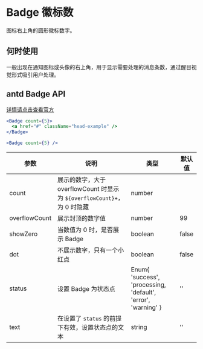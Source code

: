 # Badge 徽标数


图标右上角的圆形徽标数字。

## 何时使用

一般出现在通知图标或头像的右上角，用于显示需要处理的消息条数，通过醒目视觉形式吸引用户处理。

## antd Badge API

[详情请点击查看官方](https://ant.design/components/badge-cn/)

```jsx
<Badge count={5}>
  <a href="#" className="head-example" />
</Badge>
```


```jsx
<Badge count={5} />
```

| 参数           | 说明                             | 类型       | 默认值 |
|----------------|----------------------------------|------------|---------|
| count          | 展示的数字，大于 overflowCount 时显示为 `${overflowCount}+`，为 0 时隐藏 | number | |
| overflowCount  | 展示封顶的数字值                 | number | 99 |
| showZero       | 当数值为 0 时，是否展示 Badge   | boolean | false |
| dot            | 不展示数字，只有一个小红点       | boolean | false  |
| status         | 设置 Badge 为状态点            | Enum{ 'success', 'processing, 'default', 'error', 'warning' } | '' |
| text           | 在设置了 `status` 的前提下有效，设置状态点的文本  | string | '' |
